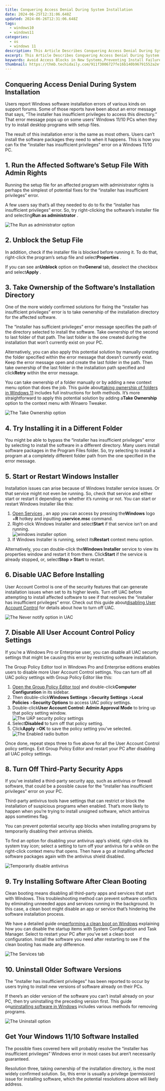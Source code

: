 ```yaml
---
title: Conquering Access Denial During System Installation
date: 2024-06-25T12:31:06.648Z
updated: 2024-06-26T12:31:06.648Z
tags:
  - windows10
  - windows11
categories:
  - os
  - windows 11
description: This Article Describes Conquering Access Denial During System Installation
excerpt: This Article Describes Conquering Access Denial During System Installation
keywords: Avoid Access Blocks in New Systems,Preventing Install Failures,Overcoming Permission Hurdles,Secure System Deployment,Bypass Denial Errors,Circumvent Setup Restrictions,Eliminate Installation Rejections
thumbnail: https://thmb.techidaily.com/911f3006727fe16b140b96791552a2ef85c3bfe958d62fe3b92ea45616652f65.jpg
---
```


## Conquering Access Denial During System Installation

 Users report Windows software installation errors of various kinds on support forums. Some of those reports have been about an error message that says, “The installer has insufficient privileges to access this directory.” That error message pops up on some users’ Windows 11/10 PCs when they try to install desktop programs with setup files.

 The result of this installation error is the same as most others. Users can’t install the software packages they need to when it happens. This is how you can fix the “installer has insufficient privileges” error on a Windows 11/10 PC.

## 1\. Run the Affected Software’s Setup File With Admin Rights

 Running the setup file for an affected program with administrator rights is perhaps the simplest of potential fixes for the “installer has insufficient privileges” error.

 A few users say that’s all they needed to do to fix the “installer has insufficient privileges” error. So, try right-clicking the software’s installer file and selecting**Run as administrator** .

![The Run as administrator option](https://static1.makeuseofimages.com/wordpress/wp-content/uploads/2023/08/run-as-administrator-option.jpg)

## 2\. Unblock the Setup File

 In addition, check if the installer file is blocked before running it. To do that, right-click the program’s setup file and select**Properties** .

 If you can see an**Unblock** option on the**General** tab, deselect the checkbox and select**Apply** .

## 3\. Take Ownership of the Software’s Installation Directory

 One of the more widely confirmed solutions for fixing the “installer has insufficient privileges” error is to take ownership of the installation directory for the affected software.

 The “installer has sufficient privileges” error message specifies the path of the directory selected to install the software. Take ownership of the second to last folder of that path. The last folder is the one created during the installation that won’t currently exist on your PC.

 Alternatively, you can also apply this potential solution by manually creating the folder specified within the error message that doesn’t currently exist. Keep the error message open and create the last folder in the path. Then take ownership of the last folder in the installation path specified and click**Retry** within the error message.

 You can take ownership of a folder manually or by adding a new context menu option that does the job. This guide about[taking ownership of folders in Windows 11](https://www.makeuseof.com/windows-10-11-own-folder/) includes full instructions for both methods. It’s more straightforward to apply this potential solution by adding a**Take Ownership** option to the context menu with Winaero Tweaker.

![The Take Ownership option](https://static1.makeuseofimages.com/wordpress/wp-content/uploads/2023/08/take-ownership-option.jpg)

## 4\. Try Installing it in a Different Folder

 You might be able to bypass the “installer has insufficient privileges” error by selecting to install the software in a different directory. Many users install software packages in the Program Files folder. So, try selecting to install a program at a completely different folder path from the one specified in the error message.

## 5\. Start or Restart Windows Installer

 Installation issues can arise because of Windows Installer service issues. Or that service might not even be running. So, check that service and either start or restart it depending on whether it’s running or not. You can start or restart Windows Installer like this:

1. [Open Services](https://www.makeuseof.com/windows-11-open-services-app/) , an app you can access by pressing the**Windows** logo +**R** hotkey and inputting a**service.msc** command.
2. Right-click Windows Installer and select**Start** if that service isn’t on and running.  
![windows installer option](https://static1.makeuseofimages.com/wordpress/wp-content/uploads/2023/08/windows-installer-option.jpg)
3. If Windows Installer is running, select its**Restart** context menu option.

 Alternatively, you can double-click the**Windows Installer** service to view its properties window and restart it from there. Click**Start** if the service is already stopped, or, select**Stop > Start** to restart.

## 6\. Disable UAC Before Installing

 User Account Control is one of the security features that can generate installation issues when set to its higher levels. Turn off UAC before attempting to install affected software to see if that resolves the “installer has insufficient privileges” error. Check out this guide about[disabling User Account Control](https://www.makeuseof.com/windows-11-disable-user-account-control-prompt/) for details about how to turn off UAC.

![The Never notify option in UAC](https://static1.makeuseofimages.com/wordpress/wp-content/uploads/2023/08/never-notify-option.jpg)

## 7\. Disable All User Account Control Policy Settings

 If you’re a Windows Pro or Enterprise user, you can disable all UAC security settings that might be causing this error by restricting software installation.

 The Group Policy Editor tool in Windows Pro and Enterprise editions enables users to disable more User Account Control settings. You can turn off all UAC policy settings with Group Policy Editor like this:

1. [Open the Group Policy Editor tool](https://www.makeuseof.com/windows-11-open-local-group-policy-editor/) and double-click**Computer Configuration** in its sidebar.
2. Then double-click**Windows Settings** \>**Security Settings** \>**Local Policies** \>**Security Options** to access UAC policy settings.
3. Double-click**User Account Control: Admin Approval Mode** to bring up that policy setting window.  
![The UAP security policy settings](https://static1.makeuseofimages.com/wordpress/wp-content/uploads/2023/08/security-options.jpg)
4. Select**Disabled** to turn off that policy setting.
5. Click**Apply** \>**OK** to save the policy setting you’ve selected.  
![The Enabled radio button](https://static1.makeuseofimages.com/wordpress/wp-content/uploads/2023/08/the-enabled-radio-button.jpg)

 Once done, repeat steps three to five above for all the User Account Control policy settings. Exit Group Policy Editor and restart your PC after disabling all UAC policy settings.

## 8\. Turn Off Third-Party Security Apps

 If you’ve installed a third-party security app, such as antivirus or firewall software, that could be a possible cause for the “installer has insufficient privileges” error on your PC.

 Third-party antivirus tools have settings that can restrict or block the installation of suspicious programs when enabled. That’s more likely to happen when you’re trying to install unsigned software, which antivirus apps sometimes flag.

 You can prevent potential security app blocks when installing programs by temporarily disabling their antivirus shields.

 To find an option for disabling your antivirus app’s shield, right-click its system tray icon; select a setting to turn off your antivirus for a while on the right-click context menu that opens. Then have a go at installing affected software packages again with the antivirus shield disabled.

![Temporarily disable antivirus](https://static1.makeuseofimages.com/wordpress/wp-content/uploads/2022/06/disable-antivirus.jpg)

## 9\. Try Installing Software After Clean Booting

 Clean booting means disabling all third-party apps and services that start with Windows. This troubleshooting method can prevent software conflicts by eliminating unneeded apps and services running in the background. In this case, a clean boot might disable an app or service that’s hindering the software installation process.

 We have a detailed guide on[performing a clean boot on Windows](https://www.makeuseof.com/clean-boot-windows-11/) explaining how you can disable the startup items with System Configuration and Task Manager. Select to restart your PC after you’ve set a clean boot configuration. Install the software you need after restarting to see if the clean booting has made any difference.

![The Services tab](https://static1.makeuseofimages.com/wordpress/wp-content/uploads/2023/08/the-services-tab.jpg)

## 10\. Uninstall Older Software Versions

 The “installer has insufficient privileges” has been reported to occur by users trying to install new versions of software already on their PCs.

 If there’s an older version of the software you can’t install already on your PC, then try uninstalling the preceding version first. This guide on[uninstalling software in Windows](https://www.makeuseof.com/windows-11-different-ways-to-uninstall-software/) includes various methods for removing programs.

![The Uninstall option](https://static1.makeuseofimages.com/wordpress/wp-content/uploads/2023/08/the-uninstall-option.jpg)

## Get Your Windows 11/10 Software Installed

 The possible fixes covered here will probably resolve the “installer has insufficient privileges” Windows error in most cases but aren’t necessarily guaranteed.

 Resolution three, taking ownership of the installation directory, is the most widely confirmed solution. So, this error is usually a privilege (permission) issue for installing software, which the potential resolutions above will likely address.

<ins class="adsbygoogle"
     style="display:block"
     data-ad-format="autorelaxed"
     data-ad-client="ca-pub-7571918770474297"
     data-ad-slot="1223367746"></ins>



<ins class="adsbygoogle"
     style="display:block"
     data-ad-client="ca-pub-7571918770474297"
     data-ad-slot="8358498916"
     data-ad-format="auto"
     data-full-width-responsive="true"></ins>


